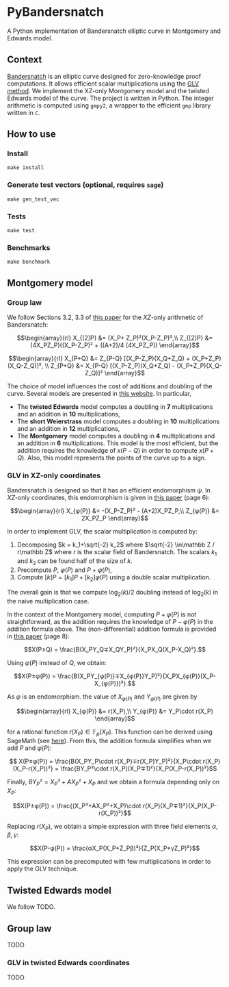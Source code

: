# PyBandersnatch
A Python implementation of Bandersnatch elliptic curve in Montgomery and Edwards model.

## Context
[Bandersnatch](https://eprint.iacr.org/2021/1152.pdf) is an elliptic curve designed for zero-knowledge proof computations.
It allows efficient scalar multiplications using the [GLV method](https://www.iacr.org/archive/crypto2001/21390189.pdf).
We implement the XZ-only Montgomery model and the twisted Edwards model of the curve.
The project is written in Python.
The integer arithmetic is computed using `gmpy2`, a wrapper to the efficient `gmp` library written in `C`.

## How to use

### Install
```
make install
```

### Generate test vectors (optional, requires `sage`)
```
make gen_test_vec
```

### Tests
```
make test
```

### Benchmarks
```
make benchmark
```

## Montgomery model

### Group law
We follow Sections 3.2, 3.3 of [this paper](https://eprint.iacr.org/2017/212.pdf) for the $XZ$-only arithmetic of Bandersnatch:

$$\begin{array}{rl}
X_{[2]P} &= (X_P+ Z_P)²(X_P-Z_P)²,\\
Z_{[2]P} &= (4X_PZ_P)((X_P-Z_P)² + ((A+2)/4 (4X_PZ_P))
\end{array}$$

$$\begin{array}{rl}
X_{P+Q} &= Z_{P-Q} [(X_P-Z_P)(X_Q+Z_Q) + (X_P+Z_P)(X_Q-Z_Q)]², \\
Z_{P+Q} &= X_{P-Q} [(X_P-Z_P)(X_Q+Z_Q) - (X_P+Z_P)(X_Q-Z_Q)]²
\end{array}$$

The choice of model influences the cost of additions and doubling of the curve. Several models are presented in [this website](https://hyperelliptic.org/EFD/g1p/index.html). In particular,
* The **twisted Edwards** model computes a doubling in **7** multiplications and an addition in **10** multiplications,
* The **short Weierstrass** model computes a doubling in **10** multiplications and an addition in **12** multiplications,
* The **Montgomery** model computes a doubling in **4** multiplications and an addition in **6** multiplications. This model is the most efficient, but the addition requires the knowledge of $x(P-Q)$ in order to compute $x(P+Q)$. Also, this model represents the points of the curve up to a sign.

### GLV in XZ-only coordinates
Bandersnatch is designed so that it has an efficient endomorphism $\psi$. In $XZ$-only coordinates, this endomorphism is given in [this paper](https://eprint.iacr.org/2021/1152.pdf) (page 6):

$$\begin{array}{rl}
X_{φ(P)} &= -(X_P-Z_P)² - (A+2)X_PZ_P,\\
Z_{φ(P)} &= 2X_PZ_P
\end{array}$$

In order to implement GLV, the scalar multiplication is computed by:
1. Decomposing $k = k_1+\sqrt{-2} k_2$ where $\sqrt{-2} \in\mathbb Z / r\mathbb Z$ where $r$ is the scalar field of Bandersnatch. The scalars $k_1$ and $k_2$ can be found half of the size of $k$.
2. Precompute $P$, $φ(P)$ and $P+φ(P)$,
3. Compute $[k]P = [k_1]P + [k_2] φ(P)$ using a double scalar multiplication.

The overall gain is that we compute $\log_2(k)/2$ doubling instead of $\log_2(k)$ in the naive multiplication case.

In the context of the Montgomery model, computing $P+φ(P)$ is not straightforward, as the addition requires the knowledge of $P-φ(P)$ in the addition formula above. The (non-differential) addition formula is provided in [this paper](https://www.iacr.org/archive/eurocrypt2014/84410275/84410275.pdf) (page 8):

$$X(P±Q) = \frac{B(X_PY_Q∓X_QY_P)²}{X_PX_Q(X_P-X_Q)²}.$$

Using $φ(P)$ instead of $Q$, we obtain:

$$X(P±φ(P)) = \frac{B(X_PY_{φ(P)}∓X_{φ(P)}Y_P)²}{X_PX_{φ(P)}(X_P-X_{φ(P)})²}.$$

As $φ$ is an endomorphism. the value of $X_{φ(P)}$ and $Y_{φ(P)}$ are given by

$$\begin{array}{rl}
X_{φ(P)} &= r(X_P),\\
Y_{φ(P)} &= Y_P\cdot r(X_P)
\end{array}$$

for a rational function $r(X_P) \in \mathbb F_p(X_P)$.
This function can be derived using SageMath (see [here](src/tests/φ.sage)).
From this, the addition formula simplifies when we add $P$ and $φ(P)$:

$$
X(P±φ(P)) = \frac{B(X_PY_P\cdot r(X_P)∓r(X_P)Y_P)²}{X_P\cdot r(X_P)(X_P-r(X_P))²}
= \frac{BY_P²\cdot r(X_P)(X_P∓1)²}{X_P(X_P-r(X_P))²}$$

Finally, $BY_P² = X_P³+AX_P²+X_P$ and we obtain a formula depending only on $X_P$:

$$X(P±φ(P)) = \frac{(X_P³+AX_P²+X_P)\cdot r(X_P)(X_P∓1)²}{X_P(X_P-r(X_P))²}$$

Replacing $r(X_P)$, we obtain a simple expression with three field elements $α,β,γ$:

$$X(P-φ(P)) = \frac{αX_P(X_P+Z_Pβ)²}{Z_P(X_P+γZ_P)²}$$

This expression can be precomputed with few multiplications in order to apply the GLV technique.

## Twisted Edwards model
We follow TODO.

## Group law
TODO

### GLV in twisted Edwards coordinates
TODO